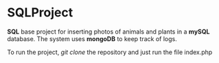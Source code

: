 # SQLProject

**SQL** base project for inserting photos of animals and plants in a **mySQL** database. The system uses **mongoDB** to keep track of logs.

To run the project, *git clone* the repository and just run the file index.php
